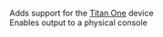 ﻿Adds support for the [Titan One](https://www.consoletuner.com/) device  
Enables output to a physical console
